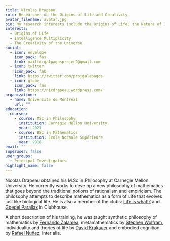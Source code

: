 ```yaml
---
title: Nicolas Drapeau
role: Researcher on the Origins of Life and Creativity
avatar_filename: avatar.jpg
bio: My research interests include the Origins of Life, the Nature of Intelligence and Creativity.
interests:
  - Origins of Life
  - Intelligence Multiplicity
  - The Creativity of the Universe
social:
  - icon: envelope
    icon_pack: fas
    link: mailto:galpagosprojec2@gmail.com
  - icon: twitter
    icon_pack: fab
    link: https://twitter.com/projgalapagos
  - icon: globe
    icon_pack: fas
    link: https://nicdrapeau.wordpress.com/
organizations:
  - name: Université de Montréal
    url: ""
education:
  courses:
    - course: MSc in Philosophy
      institution: Carnegie Mellon University
      year: 2021
    - course: BSc in Mathematics
      institution: École Normale Supérieure
      year: 2018
email: ""
superuser: false
user_groups:
  - Principal Investigators
highlight_name: false
---
```

Nicolas Drapeau obtained his M.Sc in Philosophy at Carnegie Mellon University. He currently works to develop a new philosophy of mathematics that goes beyond the traditional notions of rationalism and empiricism. The philosophy attempts to describe mathematics as a form of Life that evolves just like biological life. He is also a member of the clubs: [Life is what!?](https://www.clubhouse.com/club/life-is-what) and [Goedel Parallax](https://www.clubhouse.com/club/godels-parallax) in Clubhouse.

A short description of his training, he was taught synthetic philosophy of mathematics by [Fernando Zalamea](https://unal.academia.edu/FernandoZalamea), metamathematics by [Stephen Wolfram](https://www.stephenwolfram.com/), individuality and thories of life by [David Krakauer](https://davidckrakauer.com/) and embodied cognition by [Rafael Nuñez](https://cogsci.ucsd.edu/~nunez/web/index.html), inter alia.
